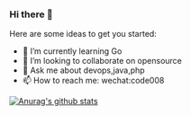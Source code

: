 ### Hi there 👋

Here are some ideas to get you started:

- 🌱 I’m currently learning Go
- 👯 I’m looking to collaborate on opensource
- 💬 Ask me about devops,java,php
- 📫 How to reach me: wechat:code008

[![Anurag's github stats](https://github-readme-stats.vercel.app/api?username=jimersylee)](https://github.com/anuraghazra/github-readme-stats)
